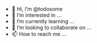 - 👋 Hi, I’m @todosome
- 👀 I’m interested in ...
- 🌱 I’m currently learning ...
- 💞️ I’m looking to collaborate on ...
- 📫 How to reach me ...

<!---
todosome/todosome is a ✨ special ✨ repository because its `README.md` (this file) appears on your GitHub profile.
You can click the Preview link to take a look at your changes.
--->
